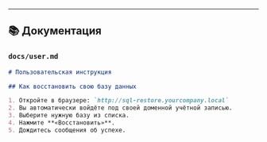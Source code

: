 
---

## 📚 Документация

### `docs/user.md`

```markdown
# Пользовательская инструкция

## Как восстановить свою базу данных

1. Откройте в браузере: `http://sql-restore.yourcompany.local`
2. Вы автоматически войдёте под своей доменной учётной записью.
3. Выберите нужную базу из списка.
4. Нажмите **«Восстановить»**.
5. Дождитесь сообщения об успехе.